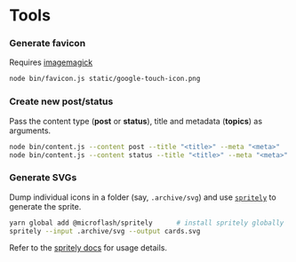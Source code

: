# Tools

### Generate favicon

Requires [imagemagick](http://www.imagemagick.org/)

```sh
node bin/favicon.js static/google-touch-icon.png
```

### Create new post/status

Pass the content type (**post** or **status**), title and metadata (**topics**) as arguments.

```sh
node bin/content.js --content post --title "<title>" --meta "<meta>"
node bin/content.js --content status --title "<title>" --meta "<meta>"
```

### Generate SVGs

Dump individual icons in a folder (say, `.archive/svg`) and use [`spritely`](https://www.npmjs.com/package/@microflash/spritely) to generate the sprite.

```sh
yarn global add @microflash/spritely      # install spritely globally
spritely --input .archive/svg --output cards.svg
```

Refer to the [spritely docs](https://github.com/Microflash/spritely) for usage details.
